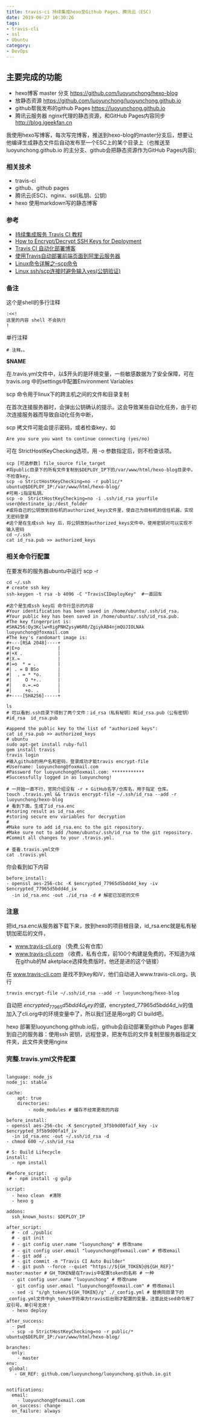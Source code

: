 ```yaml
---
title: travis-ci 持续集成hexo至Github Pages、腾讯云（ESC)
date: 2019-06-27 10:30:26
tags: 
- travis-cli
- ssl
- Ubuntu
category:
- DevOps
---
```



## 主要完成的功能

 - hexo博客 master 分支 https://github.com/luoyunchong/hexo-blog
 - 放静态资源 https://github.com/luoyunchong/luoyunchong.github.io 
 - github帮我发布的github Pages https://luoyunchong.github.io
 - 腾讯云服务器 nginx代理的静态资源，和GitHub Pages内容同步 http://blog.igeekfan.cn

 我使用hexo写博客，每次写完博客，推送到hexo-blog的master分支后，想要让他编译生成静态文件后自动发布至一个ESC上的某个目录上（也推送至 luoyunchong.github.io 的主分支、github会把静态资源作为GitHub Pages内容);

<!-- more -->

### 相关技术
- travis-ci
- github、github pages
- 腾讯云(ESC)、nginx、ssl(私钥、公钥)
- hexo 使用markdown写的静态博客

### 参考
- [持续集成服务 Travis CI 教程](http://www.ruanyifeng.com/blog/2017/12/travis_ci_tutorial.html)
- [How to Encrypt/Decrypt SSH Keys for Deployment](https://github.com/dwyl/learn-travis/blob/master/encrypted-ssh-keys-deployment.md)
- [Travis CI 自动化部署博客](https://segmentfault.com/a/1190000011218410)
- [使用Travis自动部署前端页面到阿里云服务器](https://blog.csdn.net/u011350541/article/details/84034141)
- [Linux命令详解之–scp命令](https://www.linuxdaxue.com/linux-command-intro-scp.html)
- [Linux ssh/scp连接时避免输入yes(公钥验证)](https://www.cnblogs.com/imzye/p/5133749.html)
### 备注
这个是shell的多行注释
~~~
:<<!
这里的内容 shell 不会执行
!
~~~
单行注释
~~~
# 注释。。
~~~

**$NAME**

在.travis.yml文件中，以$开头的是环境变量，一些敏感数据为了安全保障，可在travis.org 中的settings中配置Environment Variables

scp 命令用于linux下的跨主机之间的文件和目录复制

在首次连接服务器时，会弹出公钥确认的提示。这会导致某些自动化任务，由于初次连接服务器而导致自动化任务中断，

scp 拷文件可能会提示密码，或者检查key，如

~~~
Are you sure you want to continue connecting (yes/no)
~~~

可在 StrictHostKeyChecking选项，用 -o 参数指定后，则不检查该项。

~~~
scp [可选参数] file_source file_target
#将public目录下的所有文件复制到$DEPLOY_IP下的/var/www/html/hexo-blog目录中。不检查key，
scp -o StrictHostKeyChecking=no -r public/*  ubuntu@$DEPLOY_IP:/var/www/html/hexo-blog/
#可用-i指定私钥。
scp -o  StrictHostKeyChecking=no -i .ssh/id_rsa yourfile user@destinate_ip:/dest_folder
#或将自己的公钥放到目标机的authorized_keys文件里，使自己为目标机的信任机器，实现无密码登录
#这个是在生成ssh key 后，将公钥放到authorized_keys文件中。使用密钥对可以实现不输入密码
cd ~/.ssh
cat id_rsa.pub >> authorized_keys
~~~

### 相关命令行配置
在要发布的服务器ubuntu中运行
scp -r 
~~~
cd ~/.ssh
# create ssh key
ssh-keygen -t rsa -b 4096 -C "TravisCIDeployKey"  #一直回车

#这个是生成ssh key后 命令行显示的内容
#Your identification has been saved in /home/ubuntu/.ssh/id_rsa.
#Your public key has been saved in /home/ubuntu/.ssh/id_rsa.pub.
#The key fingerprint is:
#SHA256:Oy3Kclw+RigPNHZysyW6R0/ZgiykAB4njmQUJIOLNAk luoyunchong@foxmail.com
#The key's randomart image is:
#+---[RSA 2048]----+
#|E+o              |
#|+X .             |
#|X.=              |
#|=o  * = .        |
#| . = B BSo       |
#|  . = * *o.      |
#|     O *+..      |
#|    o.=.=o       |
#|     +o. .       |
#+----[SHA256]-----+

ls
# 可以看到.ssh目录下得到了两个文件：id_rsa（私有秘钥）和id_rsa.pub（公有密钥）
#id_rsa  id_rsa.pub

#append the public key to the list of "authorized keys":
cat id_rsa.pub >> authorized_keys
# ubuntu
sudo apt-get install ruby-full
gem install travis
travis login
#输入github的用户名和密码，登录成功才能travis encrypt-file 
#Username: luoyunchong@foxmail.com
#Password for luoyunchong@foxmail.com: ************
#Successfully logged in as luoyunchong!

# 一开始一直不行，官网介绍没有 -r + GitHub名字/仓库名，用于指定 仓库。
touch .travis.yml && travis encrypt-file ~/.ssh/id_rsa --add -r luoyunchong/hexo-blog    
# 看到下面，生成了id_rsa.enc
#storing result as id_rsa.enc
#storing secure env variables for decryption
#
#Make sure to add id_rsa.enc to the git repository.
#Make sure not to add /home/ubuntu/.ssh/id_rsa to the git repository.
#Commit all changes to your .travis.yml.

# 查看.travis.yml文件
cat .travis.yml
~~~
你会看到如下内容 

~~~
before_install:
- openssl aes-256-cbc -K $encrypted_77965d5bdd4d_key -iv $encrypted_77965d5bdd4d_iv
  -in id_rsa.enc -out ./id_rsa -d # 解密已加密的文件
~~~

### 注意
把id_rsa.enc从服务器下载下来，放到hexo的项目根目录，id_rsa.enc就是私有秘钥加密后的文件，


- www.travis-cli.org （免费,公有仓库）
- www.travis-cli.com （收费，私有仓库，前100个构建是免费的，不知道为啥在github的M aketplace选择免费版时，他还是进的这个链接）

在 www.travis-cli.com 是找不到key和iV，他们自动进入www.travis-cli.org，执行
~~~
travis encrypt-file ~/.ssh/id_rsa --add -r luoyunchong/hexo-blog
~~~
自动把 $encrypted_77965d5bdd4d_key 的值 ，$encrypted_77965d5bdd4d_iv的值加入了cli.org中的环境变量中了，所以我们还是用org的 CI build吧。


hexo 部署至luoyunchong.github.io后，github会自动部署至github Pages
部署到自己的服务器：使用ssh 密钥，远程登录，把发布后的文件复制至服务器指定文件夹，此文件夹使用nginx

### 完整.travis.yml文件配置
~~~

language: node_js
node_js: stable

cache:
    apt: true
    directories:
        - node_modules # 缓存不经常更改的内容

before_install:
- openssl aes-256-cbc -K $encrypted_3f5b9d00fa1f_key -iv $encrypted_3f5b9d00fa1f_iv
  -in id_rsa.enc -out ~/.ssh/id_rsa -d
- chmod 600 ~/.ssh/id_rsa

# S: Build Lifecycle
install:
  - npm install

#before_script:
 # - npm install -g gulp

script:
  - hexo clean  #清除
  - hexo g

addons:
  ssh_known_hosts: $DEPLOY_IP

after_script:
  # - cd ./public
  # - git init
  # - git config user.name "luoyunchong" # 修改name
  # - git config user.email "luoyunchong@foxmail.com" # 修改email
  # - git add .
  # - git commit -m "Travis CI Auto Builder"
  # - git push --force --quiet "https://${GH_TOKEN}@${GH_REF}" master:master # GH_TOKEN是在Travis中配置token的名称 # 一种 
  - git config user.name "luoyunchong" # 修改name
  - git config user.email "luoyunchong@foxmail.com" # 修改email
  - sed -i "s/gh_token/${GH_TOKEN}/g" ./_config.yml # 替换同目录下的_config.yml文件中gh_token字符串为travis后台刚才配置的变量，注意此处sed命令用了双引号。单引号无效！
  - hexo deploy

after_success:
  - pwd
  - scp -o StrictHostKeyChecking=no -r public/*  ubuntu@$DEPLOY_IP:/var/www/html/hexo-blog/

branches:
  only:
    - master
env:
 global:
   - GH_REF: github.com/luoyunchong/luoyunchong.github.io.git


notifications:
  email:
    - luoyunchong@foxmail.com
  on_success: change
  on_failure: always
~~~